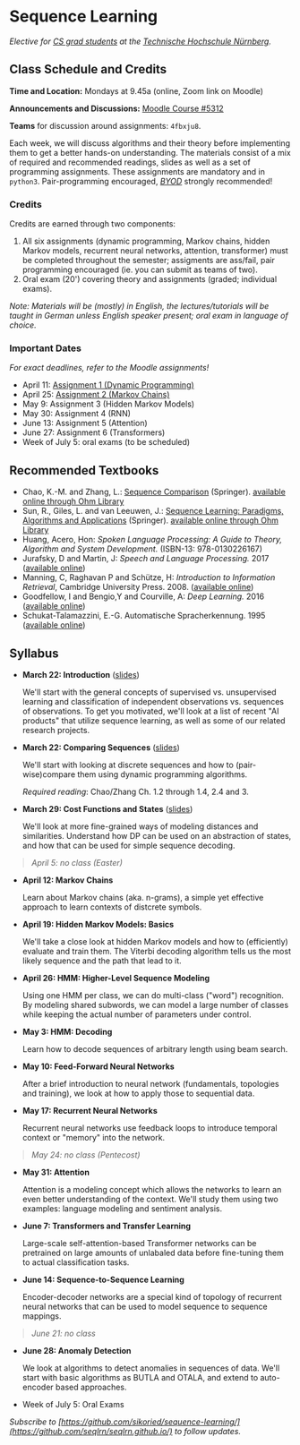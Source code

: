 # Sequence Learning

_Elective for [CS grad students](https://www.th-nuernberg.de/fakultaeten/in/studium/masterstudiengang-informatik/) at the [Technische Hochschule Nürnberg](https://www.th-nuernberg.de/)._


## Class Schedule and Credits

**Time and Location:** Mondays at 9.45a (online, Zoom link on Moodle)

**Announcements and Discussions:** [Moodle Course #5312](https://elearning.ohmportal.de/course/view.php?id=5312)

**Teams** for discussion around assignments: `4fbxju8`.

Each week, we will discuss algorithms and their theory before implementing them to get a better hands-on understanding.
The materials consist of a mix of required and recommended readings, slides as well as a set of programming assignments.
These assignments are mandatory and in `python3`.
Pair-programming encouraged, [_BYOD_](https://en.wikipedia.org/wiki/Bring_your_own_device) strongly recommended!


### Credits

Credits are earned through two components:

1. All six assignments (dynamic programming, Markov chains, hidden Markov models, recurrent neural networks, attention, transformer) must be completed throughout the semester; assigments are ass/fail, pair programming encouraged (ie. you can submit as teams of two).
2. Oral exam (20') covering theory and assignments (graded; individual exams).


_Note: Materials will be (mostly) in English, the lectures/tutorials will be taught in German unless English speaker present; oral exam in language of choice._


### Important Dates

_For exact deadlines, refer to the Moodle assignments!_

- April 11: [Assignment 1 (Dynamic Programming)](https://github.com/seqlrn/1-dynamic-programming)
- April 25: [Assignment 2 (Markov Chains)](https://github.com/seqlrn/2-markov-chains)
- May 9: Assignment 3 (Hidden Markov Models)
- May 30: Assignment 4 (RNN)
- June 13: Assignment 5 (Attention)
- June 27: Assignment 6 (Transformers)
- Week of July 5: oral exams (to be scheduled)


## Recommended Textbooks

- Chao, K.-M. and Zhang, L.: [Sequence Comparison](https://link.springer.com/book/10.1007%2F978-1-84800-320-0) (Springer). [available online through Ohm Library](https://ebookcentral.proquest.com/lib/thnuernberg/reader.action?docID=418343)
- Sun, R., Giles, L. and van Leeuwen, J.: [Sequence Learning: Paradigms, Algorithms and Applications]() (Springer). [available online through Ohm Library](https://ebookcentral.proquest.com/lib/thnuernberg/detail.action?docID=3072729)
- Huang, Acero, Hon: _Spoken Language Processing: A Guide to Theory, Algorithm and System Development._ (ISBN-13: 978-0130226167)
- Jurafsky, D and Martin, J: _Speech and Language Processing._ 2017 ([available online](http://web.stanford.edu/~jurafsky/slp3/))
- Manning, C, Raghavan P and Schütze, H: _Introduction to Information Retrieval_, Cambridge University Press. 2008. ([available online](https://nlp.stanford.edu/IR-book/))
- Goodfellow, I and Bengio,Y and Courville, A: _Deep Learning._ 2016 ([available online](http://www.deeplearningbook.org/))
- Schukat-Talamazzini, E.-G. Automatische Spracherkennung. 1995 ([available online](https://www.minet.uni-jena.de/fakultaet/schukat/asebuch.html))


## Syllabus


- **March 22: Introduction** ([slides](/pdf/01-introduction.pdf))

	We'll start with the general concepts of supervised vs. unsupervised learning and classification of independent observations vs. sequences of observations.
	To get you motivated, we'll look at a list of recent "AI products" that utilize sequence learning, as well as some of our related research projects.

- **March 22: Comparing Sequences** ([slides](/pdf/dp_and_edit_dist.pdf))
	
	We'll start with looking at discrete sequences and how to (pair-wise)compare them using dynamic programming algorithms.

	_Required reading_: Chao/Zhang Ch. 1.2 through 1.4, 2.4 and 3.

- **March 29: Cost Functions and States** ([slides](/pdf/03-costs-states.pdf))
	
	We'll look at more fine-grained ways of modeling distances and similarities.
	Understand how DP can be used on an abstraction of states, and how that can be used for simple sequence decoding.

> _April 5: no class (Easter)_

- **April 12: Markov Chains**
	
	Learn about Markov chains (aka. n-grams), a simple yet effective approach to learn contexts of distcrete symbols.

- **April 19: Hidden Markov Models: Basics**
	
	We'll take a close look at hidden Markov models and how to (efficiently) evaluate and train them.
	The Viterbi decoding algorithm tells us the most likely sequence and the path that lead to it.
	
- **April 26: HMM: Higher-Level Sequence Modeling**
	
	Using one HMM per class, we can do multi-class ("word") recognition.
	By modeling shared subwords, we can model a large number of classes while keeping the actual number of parameters under control.

- **May 3: HMM: Decoding**

	Learn how to decode sequences of arbitrary length using beam search.

- **May 10: Feed-Forward Neural Networks**
	
	After a brief introduction to neural network (fundamentals, topologies and training), we look at how to apply those to sequential data.
	
- **May 17: Recurrent Neural Networks**

	Recurrent neural networks use feedback loops to introduce temporal context or "memory" into the network.

> _May 24: no class (Pentecost)_

- **May 31: Attention**

	Attention is a modeling concept which allows the networks to learn an even better understanding of the context.
	We'll study them using two examples: language modeling and sentiment analysis.

- **June 7: Transformers and Transfer Learning**

	Large-scale self-attention-based Transformer networks can be pretrained on large amounts of unlabaled data before fine-tuning them to actual classification tasks.

- **June 14: Sequence-to-Sequence Learning**

	Encoder-decoder networks are a special kind of topology of recurrent neural networks that can be used to model sequence to sequence mappings.
	
> _June 21: no class_

- **June 28: Anomaly Detection**

	We look at algorithms to detect anomalies in sequences of data.
	We'll start with basic algorithms as BUTLA and OTALA, and extend to auto-encoder based approaches.

- Week of July 5: Oral Exams


_Subscribe to [https://github.com/sikoried/sequence-learning/](https://github.com/seqlrn/seqlrn.github.io/) to follow updates._
